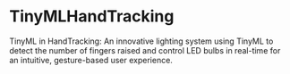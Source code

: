 # TinyMLHandTracking
TinyML in HandTracking:  An innovative lighting system using TinyML to detect the number of fingers raised and control LED bulbs in real-time for an intuitive, gesture-based user experience.
